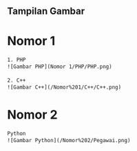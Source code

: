 ## Tampilan Gambar

# Nomor 1
    1. PHP
    ![Gambar PHP](Nomor 1/PHP/PHP.png)

    2. C++
    ![Gambar C++](/Nomor%201/C++/C++.png)


# Nomor 2
    Python
    ![Gambar Python](/Nomor%202/Pegawai.png)

